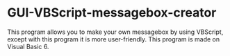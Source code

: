 # GUI-VBScript-messagebox-creator
This program allows you to make your own messagebox by using VBScript, except with this program it is more user-friendly. This program is made on Visual Basic 6.
